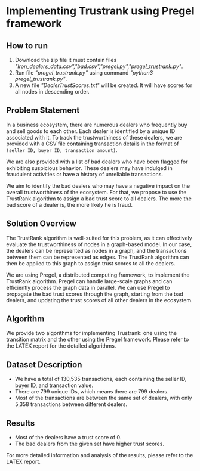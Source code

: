 # Implementing Trustrank using Pregel framework

## How to run
1. Download the zip file it must contain files *"Iron_dealers_data.csv","bad.csv","pregel.py","pregel_trustrank.py"*.
2. Run file *"pregel_trustrank.py"* using command *"python3 pregel_trustrank.py"*.
3. A new file *"DealerTrustScores.txt"* will be created. It will have scores for all nodes in descending order.

## Problem Statement
In a business ecosystem, there are numerous dealers who frequently buy and sell goods to each other. Each dealer is identified by a unique ID associated with it. To track the trustworthiness of these dealers, we are provided with a CSV file containing transaction details in the format of `(seller ID, buyer ID, transaction amount)`.

We are also provided with a list of bad dealers who have been flagged for exhibiting suspicious behavior. These dealers may have indulged in fraudulent activities or have a history of unreliable transactions.

We aim to identify the bad dealers who may have a negative impact on the overall trustworthiness of the ecosystem. For that, we propose to use the TrustRank algorithm to assign a bad trust score to all dealers. The more the bad score of a dealer is, the more likely he is fraud.

## Solution Overview
The TrustRank algorithm is well-suited for this problem, as it can effectively evaluate the trustworthiness of nodes in a graph-based model. In our case, the dealers can be represented as nodes in a graph, and the transactions between them can be represented as edges. The TrustRank algorithm can then be applied to this graph to assign trust scores to all the dealers.

We are using Pregel, a distributed computing framework, to implement the TrustRank algorithm. Pregel can handle large-scale graphs and can efficiently process the graph data in parallel. We can use Pregel to propagate the bad trust scores through the graph, starting from the bad dealers, and updating the trust scores of all other dealers in the ecosystem.

## Algorithm
We provide two algorithms for implementing Trustrank: one using the transition matrix and the other using the Pregel framework. Please refer to the LATEX report for the detailed algorithms.

## Dataset Description
- We have a total of 130,535 transactions, each containing the seller ID, buyer ID, and transaction value.
- There are 799 unique IDs, which means there are 799 dealers.
- Most of the transactions are between the same set of dealers, with only 5,358 transactions between different dealers.

## Results
- Most of the dealers have a trust score of 0.
- The bad dealers from the given set have higher trust scores.

For more detailed information and analysis of the results, please refer to the LATEX report.

